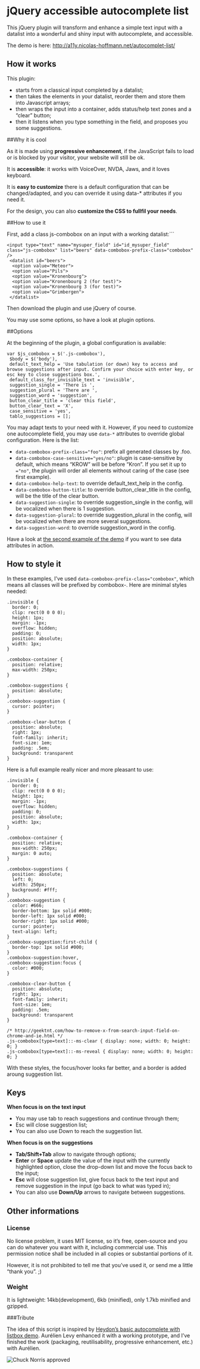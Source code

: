 # jQuery accessible autocomplete list
This jQuery plugin will transform and enhance a simple text input with a datalist into a wonderful and shiny input with autocomplete, and accessible.

The demo is here: http://a11y.nicolas-hoffmann.net/autocomplet-list/

## How it works

This plugin:

- starts from a classical input completed by a datalist;
- then takes the elements in your datalist, reorder them and store them into Javascript arrays;
- then wraps the input into a container, adds status/help text zones and a “clear” button;
- then it listens when you type something in the field, and proposes you some suggestions.
 
##Why it is cool

As it is made using __progressive enhancement__, if the JavaScript fails to load or is blocked by your visitor, your website will still be ok.

It is __accessible__: it works with VoiceOver, NVDA, Jaws, and it loves keyboard.

It is __easy to customize__ there is a default configuration that can be changed/adapted, and you can override it using data-* attributes if you need it.

For the design, you can also __customize the CSS to fullfil your needs__.

##How to use it

First, add a class js-combobox on an input with a working datalist:```
```
<input type="text" name="mysuper_field" id="id_mysuper_field" class="js-combobox" list="beers" data-combobox-prefix-class="combobox" />
 <datalist id="beers">
  <option value="Meteor">
  <option value="Pils">
  <option value="Kronenbourg">
  <option value="Kronenbourg 2 (for test)">
  <option value="Kronenbourg 3 (for test)">
  <option value="Grimbergen">
 </datalist>
```

Then download the plugin and use jQuery of course.

You may use some options, so have a look at plugin options. 

##Options

At the beginning of the plugin, a global configuration is available:
```
var $js_combobox = $('.js-combobox'),
 $body = $('body'),
 default_text_help = 'Use tabulation (or down) key to access and browse suggestions after input. Confirm your choice with enter key, or esc key to close suggestions box.',
 default_class_for_invisible_text = 'invisible',
 suggestion_single = 'There is ',
 suggestion_plural = 'There are ',
 suggestion_word = 'suggestion',
 button_clear_title = 'clear this field',
 button_clear_text = 'X',
 case_sensitive = 'yes',
 tablo_suggestions = [];
```

You may adapt texts to your need with it. However, if you need to customize one autocomplete field, you may use ```data-*``` attributes to override global configuration. Here is the list:

- ```data-combobox-prefix-class="foo"```: prefix all generated classes by .foo.
- ```data-combobox-case-sensitive="yes/no"```: plugin is case-sensitive by default, which means “KROW” will be before “Kron”. If you set it up to ```="no"```, the plugin will order all elements without caring of the case (see first example).
- ```data-combobox-help-text```: to override default_text_help in the config.
- ```data-combobox-button-title```: to override button_clear_title in the config, will be the title of the clear button.
- ```data-suggestion-single```: to override suggestion_single in the config, will be vocalized when there is 1 suggestion.
- ```data-suggestion-plural```: to override suggestion_plural in the config, will be vocalized when there are more several suggestions.
- ```data-suggestion-word```: to override suggestion_word in the config.

Have a look at [the second example of the demo](http://a11y.nicolas-hoffmann.net/autocomplet-list/) if you want to see data attributes in action.

## How to style it

In these examples, I’ve used ```data-combobox-prefix-class="combobox"```, which means all classes will be prefixed by combobox-. Here are minimal styles needed:

```
.invisible {
  border: 0;
  clip: rect(0 0 0 0);
  height: 1px;
  margin: -1px;
  overflow: hidden;
  padding: 0;
  position: absolute;
  width: 1px;
}

.combobox-container {
  position: relative;
  max-width: 250px;
}

.combobox-suggestions {
  position: absolute;
}
.combobox-suggestion {
  cursor: pointer;
}

.combobox-clear-button {
  position: absolute;
  right: 1px;
  font-family: inherit;
  font-size: 1em;
  padding: .5em;
  background: transparent
}
```

Here is a full example really nicer and more pleasant to use:

```
.invisible {
  border: 0;
  clip: rect(0 0 0 0);
  height: 1px;
  margin: -1px;
  overflow: hidden;
  padding: 0;
  position: absolute;
  width: 1px;
}

.combobox-container {
  position: relative;
  max-width: 250px;
  margin: 0 auto;
}

.combobox-suggestions {
  position: absolute;
  left: 0;
  width: 250px;
  background: #fff;
}
.combobox-suggestion {
  color: #666;
  border-bottom: 1px solid #000;
  border-left: 1px solid #000;
  border-right: 1px solid #000;
  cursor: pointer;
  text-align: left;
}
.combobox-suggestion:first-child {
  border-top: 1px solid #000;
}
.combobox-suggestion:hover,
.combobox-suggestion:focus {
  color: #000;
}

.combobox-clear-button {
  position: absolute;
  right: 1px;
  font-family: inherit;
  font-size: 1em;
  padding: .5em;
  background: transparent
}

/* http://geektnt.com/how-to-remove-x-from-search-input-field-on-chrome-and-ie.html */
.js-combobox[type=text]::-ms-clear { display: none; width: 0; height: 0; }
.js-combobox[type=text]::-ms-reveal { display: none; width: 0; height: 0; }
```

With these styles, the focus/hover looks far better, and a border is added aroung suggestion list.

## Keys

__When focus is on the text input__

- You may use tab to reach suggestions and continue through them;
- Esc will close suggestion list;
- You can also use Down to reach the suggestion list.

__When focus is on the suggestions__

- __Tab/Shift+Tab__ allow to navigate through options;
- __Enter__ or __Space__ update the value of the input with the currently highlighted option, close the drop-down list and move the focus back to the input;
- __Esc__ will close suggestion list, give focus back to the text input and remove suggestion in the input (go back to what was typed in);
- You can also use __Down/Up__ arrows to navigate between suggestions.

## Other informations

### License

No license problem, it uses MIT license, so it’s free, open-source and you can do whatever you want with it, including commercial use. This permission notice shall be included in all copies or substantial portions of it.

However, it is not prohibited to tell me that you’ve used it, or send me a little “thank you”. ;)

### Weight

It is lightweight: 14kb(development), 6kb (minified), only 1.7kb minified and gzipped.

###Tribute

The idea of this script is inspired by [Heydon’s basic autocomplete with listbox demo](https://twitter.com/heydonworks/status/655433134813655040). Aurélien Levy enhanced it with a working prototype, and I’ve finished the work (packaging, reutilisability, progressive enhancement, etc.) with Aurélien.

<img src="http://www.nicolas-hoffmann.net/bordel/chuck-norris1.jpg" alt="Chuck Norris approved" />
